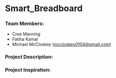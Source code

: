 # Smart_Breadboard

### Team Members:
- Cree Manning
- Fatiha Kamal
- Michael McCloskey (mccloskey0104@gmail.com)

### Project Description:





### Project Inspiration:


